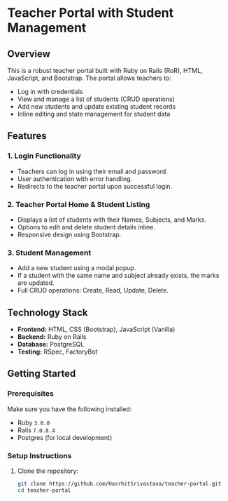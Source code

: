 # Teacher Portal with Student Management

## Overview

This is a robust teacher portal built with Ruby on Rails (RoR), HTML, JavaScript, and Bootstrap. The portal allows teachers to:

- Log in with credentials
- View and manage a list of students (CRUD operations)
- Add new students and update existing student records
- Inline editing and state management for student data

## Features

### 1. **Login Functionality**
- Teachers can log in using their email and password.
- User authentication with error handling.
- Redirects to the teacher portal upon successful login.

### 2. **Teacher Portal Home & Student Listing**
- Displays a list of students with their Names, Subjects, and Marks.
- Options to edit and delete student details inline.
- Responsive design using Bootstrap.

### 3. **Student Management**
- Add a new student using a modal popup.
- If a student with the same name and subject already exists, the marks are updated.
- Full CRUD operations: Create, Read, Update, Delete.

## Technology Stack

- **Frontend:** HTML, CSS (Bootstrap), JavaScript (Vanilla)
- **Backend:** Ruby on Rails
- **Database:** PostgreSQL
- **Testing:** RSpec, FactoryBot

## Getting Started

### Prerequisites

Make sure you have the following installed:

- Ruby `3.0.0`
- Rails `7.0.8.4`
- Postgres (for local development)

### Setup Instructions

1. Clone the repository:
   ```bash
   git clone https://github.com/HasrhitSrivastava/teacher-portal.git
   cd teacher-portal

